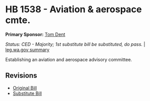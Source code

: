# HB 1538 - Aviation & aerospace cmte.
**Primary Sponsor:** [Tom Dent](/person/leg/tom.dent.md)

*Status: CED - Majority; 1st substitute bill be substituted, do pass.* | [leg.wa.gov summary](https://app.leg.wa.gov/billsummary?BillNumber=1538&Year=2021)

Establishing an aviation and aerospace advisory committee.

## Revisions
* [Original Bill](1/)
* [Substitute Bill](S/)